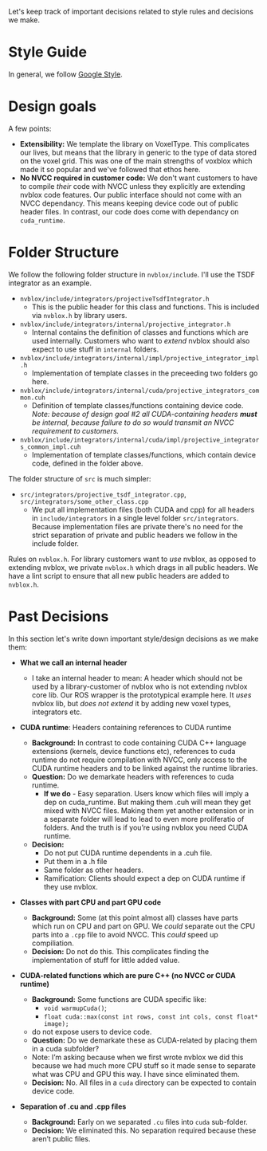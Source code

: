 Let's keep track of important decisions related to style rules and decisions we make.

# Style Guide

In general, we follow [Google Style](https://google.github.io/styleguide/cppguide.html).

# Design goals
A few points:
- **Extensibility:** We template the library on VoxelType. This complicates our lives, but means that the library in generic to the type of data stored on the voxel grid. This was one of the main strengths of voxblox which made it so popular and we've followed that ethos here.
- **No NVCC required in customer code:** We don't want customers to have to compile *their* code with NVCC unless they explicitly are extending nvblox code features. Our public interface should not come with an NVCC dependancy. This means keeping device code out of public header files. In contrast, our code does come with dependancy on `cuda_runtime`.

# Folder Structure

We follow the following folder structure in `nvblox/include`. I'll use the TSDF integrator as an example.
- `nvblox/include/integrators/projectiveTsdfIntegrator.h`
	- This is the public header for this class and functions. This is included via `nvblox.h` by library users.
- `nvblox/include/integrators/internal/projective_integrator.h`
	- Internal contains the definition of classes and functions which are used internally. Customers who want to *extend* nvblox should also expect to use stuff in `internal` folders.
- `nvblox/include/integrators/internal/impl/projective_integrator_impl.h`
	- Implementation of template classes in the preceeding two folders go here.
- `nvblox/include/integrators/internal/cuda/projective_integrators_common.cuh`
	- Definition of template classes/functions containing device code. *Note: because of design goal #2 all CUDA-containing headers **must** be internal, because failure to do so would transmit an NVCC requirement to customers.*
- `nvblox/include/integrators/internal/cuda/impl/projective_integrators_common_impl.cuh`
	- Implementation of template classes/functions, which contain device code, defined in the folder above.

The folder structure of `src` is much simpler:
- `src/integrators/projective_tsdf_integrator.cpp`, `src/integrators/some_other_class.cpp`
	- We put all implementation files (both CUDA and cpp) for all headers in `include/integrators` in a single level folder `src/integrators`. Because implementation files are private there's no need for the strict separation of private and public headers we follow in the include folder.

Rules on `nvblox.h`. For library customers want to *use* nvblox, as opposed to extending nvblox, we private `nvblox.h` which drags in all public headers. We have a lint script to ensure that all new public headers are added to `nvblox.h`.

# Past Decisions
In this section let's write down important style/design decisions as we make them:

-   **What we call an internal header**
	- I take an internal header to mean: A header which should not be used by a library-customer of nvblox who is not extending nvblox core lib. Our ROS wrapper is the prototypical example here. It *uses* nvblox lib, but *does not extend* it by adding new voxel types, integrators etc.

- **CUDA runtime**: Headers containing references to CUDA runtime
	- **Background:** In contrast to code containing CUDA C++ language extensions (kernels, device functions etc), references to cuda runtime do not require compilation with NVCC, only access to the CUDA runtime headers and to be linked against the runtime libraries.
	- **Question:** Do we demarkate headers with references to cuda runtime.
		- **If we do** - Easy separation. Users know which files will imply a dep on cuda_runtime. But making them .cuh will mean they get mixed with NVCC files. Making them yet another extension or in a separate folder will lead to lead to even more proliferatio of folders. And the truth is if you’re using nvblox you need CUDA runtime.
	- **Decision:** 
		- Do not put CUDA runtime dependents in a .cuh file.
		- Put them in a .h file
		- Same folder as other headers.
		- Ramification: Clients should expect a dep on CUDA runtime if they use nvblox.  

- **Classes with part CPU and part GPU code**
	- **Background:** Some (at this point almost all) classes have parts which run on CPU and part on GPU. We *could* separate out the CPU parts into a `.cpp` file to avoid NVCC. This *could* speed up compiliation.
	- **Decision:** Do not do this. This complicates finding the implementation of stuff for little added value.

- **CUDA-related functions which are pure C++ (no NVCC or CUDA runtime)**  
	- **Background:** Some functions are CUDA specific like:
		- `void warmupCuda()`;
		- `float cuda::max(const int rows, const int cols, const float* image);`
	-  do not expose users to device code.
	- **Question:** Do we demarkate these as CUDA-related by placing them in a cuda subfolder?
	- Note: I’m asking because when we first wrote nvblox we did this because we had much more CPU stuff so it made sense to separate what was CPU and GPU this way. I have since eliminated them.
	- **Decision:** No. All files in a `cuda` directory can be expected to contain device code.
    
- **Separation of .cu and .cpp files**
	- **Background:** Early on we separated `.cu` files into `cuda` sub-folder.
	- **Decision:** We eliminated this. No separation required because these aren’t public files. 
	